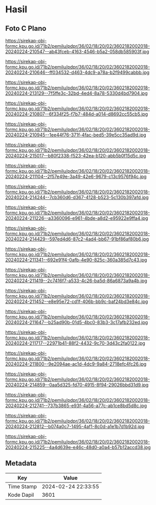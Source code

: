# Hasil

## Foto C Plano

https://sirekap-obj-formc.kpu.go.id/71b2/pemilu/pdpr/36/02/18/20/02/3602182002018-20240224-210547--ab43fceb-4163-4546-b5a2-058db585903f.jpg

https://sirekap-obj-formc.kpu.go.id/71b2/pemilu/pdpr/36/02/18/20/02/3602182002018-20240224-210646--ff034532-d463-4dc9-a78a-b2f9499cabbb.jpg

https://sirekap-obj-formc.kpu.go.id/71b2/pemilu/pdpr/36/02/18/20/02/3602182002018-20240224-213129--7f5ffe3c-32bd-4ed4-8a78-5330d4bd7904.jpg

https://sirekap-obj-formc.kpu.go.id/71b2/pemilu/pdpr/36/02/18/20/02/3602182002018-20240224-210807--6f334f25-f7b7-484d-a014-d8692cc55cb5.jpg

https://sirekap-obj-formc.kpu.go.id/71b2/pemilu/pdpr/36/02/18/20/02/3602182002018-20240224-210945--1ee44f76-371f-4fac-bed5-39e5cc35ad9d.jpg

https://sirekap-obj-formc.kpu.go.id/71b2/pemilu/pdpr/36/02/18/20/02/3602182002018-20240224-215017--b80f2338-f523-42ea-b120-abb5b0f15d5c.jpg

https://sirekap-obj-formc.kpu.go.id/71b2/pemilu/pdpr/36/02/18/20/02/3602182002018-20240224-211104--2f57e49e-3a49-42e6-9679-c13c9576f94c.jpg

https://sirekap-obj-formc.kpu.go.id/71b2/pemilu/pdpr/36/02/18/20/02/3602182002018-20240224-214244--7cb360d6-d367-4128-b523-5c130b397afd.jpg

https://sirekap-obj-formc.kpu.go.id/71b2/pemilu/pdpr/36/02/18/20/02/3602182002018-20240224-211226--a3360096-e961-4bde-a8d2-e95922e9ffa4.jpg

https://sirekap-obj-formc.kpu.go.id/71b2/pemilu/pdpr/36/02/18/20/02/3602182002018-20240224-214429--597ed4d6-87c2-4ad4-bb67-91bf86af80b6.jpg

https://sirekap-obj-formc.kpu.go.id/71b2/pemilu/pdpr/36/02/18/20/02/3602182002018-20240224-211341--692e91f4-0afb-4e90-825c-360a385d7c43.jpg

https://sirekap-obj-formc.kpu.go.id/71b2/pemilu/pdpr/36/02/18/20/02/3602182002018-20240224-211419--2c7416f7-a533-4c26-ba5d-86a6873a9a4b.jpg

https://sirekap-obj-formc.kpu.go.id/71b2/pemilu/pdpr/36/02/18/20/02/3602182002018-20240224-211452--e8e95e72-cd1f-406b-bb9c-baf24bd3e84c.jpg

https://sirekap-obj-formc.kpu.go.id/71b2/pemilu/pdpr/36/02/18/20/02/3602182002018-20240224-211647--b25ad90b-01d5-4bc0-83b3-3c17afb232ed.jpg

https://sirekap-obj-formc.kpu.go.id/71b2/pemilu/pdpr/36/02/18/20/02/3602182002018-20240224-211717--22971b41-88f2-4432-9c70-3d43c2fa0122.jpg

https://sirekap-obj-formc.kpu.go.id/71b2/pemilu/pdpr/36/02/18/20/02/3602182002018-20240224-211800--9e2094ae-ac1d-4dc9-9a84-2718efc4fc26.jpg

https://sirekap-obj-formc.kpu.go.id/71b2/pemilu/pdpr/36/02/18/20/02/3602182002018-20240224-214859--0aa5d325-fd70-4915-8f94-29026bbd31d9.jpg

https://sirekap-obj-formc.kpu.go.id/71b2/pemilu/pdpr/36/02/18/20/02/3602182002018-20240224-212741--737b3865-e93f-4a56-a77c-ab1ce8bd5d8c.jpg

https://sirekap-obj-formc.kpu.go.id/71b2/pemilu/pdpr/36/02/18/20/02/3602182002018-20240224-212812--b074a0c7-1495-4af1-8c0d-a1e1b7d1b92d.jpg

https://sirekap-obj-formc.kpu.go.id/71b2/pemilu/pdpr/36/02/18/20/02/3602182002018-20240224-215225--4a4d639e-e46c-48d0-a0a4-b57b12accd38.jpg


## Metadata

| Key        | Value               |
| ---------- | ------------------- |
| Time Stamp | 2024-02-24 22:33:55 |
| Kode Dapil | 3601                |



